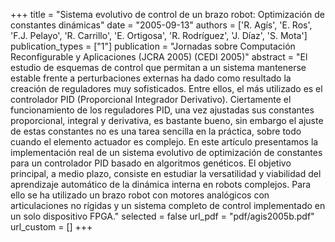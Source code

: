 +++
title = "Sistema evolutivo de control de un brazo robot: Optimización de constantes dinámicas"
date = "2005-09-13"
authors = ['R. Agís', 'E. Ros', 'F.J. Pelayo', 'R. Carrillo', 'E. Ortigosa', 'R. Rodríguez', 'J. Díaz', 'S. Mota']
publication_types = ["1"]
publication = "Jornadas sobre Computación Reconfigurable y Aplicaciones (JCRA 2005) (CEDI 2005)"
abstract = "El estudio de esquemas de control que permitan a un sistema mantenerse estable frente a perturbaciones externas ha dado como resultado la creación de reguladores muy sofisticados. Entre ellos, el más utilizado es el controlador PID (Proporcional Integrador Derivativo). Ciertamente el funcionamiento de los reguladores PID, una vez ajustadas sus constantes proporcional, integral y derivativa, es bastante bueno, sin embargo el ajuste de estas constantes no es una tarea sencilla en la práctica, sobre todo cuando el elemento actuador es complejo. En este artículo presentamos la implementación real de un sistema evolutivo de optimización de constantes para un controlador PID basado en algoritmos genéticos. El objetivo principal, a medio plazo, consiste en estudiar la versatilidad y viabilidad del aprendizaje automático de la dinámica interna en robots complejos. Para ello se ha utilizado un brazo robot con motores analógicos con articulaciones no rígidas y un sistema completo de control implementado en un solo dispositivo FPGA."
selected = false
url_pdf = "pdf/agis2005b.pdf"
url_custom = []
+++
